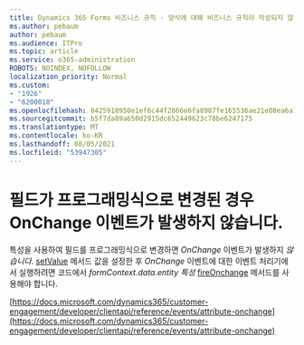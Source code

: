 ```yaml
---
title: Dynamics 365 Forms 비즈니스 규칙 - 양식에 대해 비즈니스 규칙이 작성되지 않습니다.
ms.author: pebaum
author: pebaum
ms.audience: ITPro
ms.topic: article
ms.service: o365-administration
ROBOTS: NOINDEX, NOFOLLOW
localization_priority: Normal
ms.custom:
- "1926"
- "6200018"
ms.openlocfilehash: 8425918950e1ef6c44f2866e6fa8987fe165536ae21e08ea6a1da880f761d512
ms.sourcegitcommit: b5f7da89a650d2915dc652449623c78be6247175
ms.translationtype: MT
ms.contentlocale: ko-KR
ms.lasthandoff: 08/05/2021
ms.locfileid: "53947305"
---
```

# <a name="onchange-event-does-not-occur-if-the-field-is-changed-programmatically"></a>필드가 프로그래밍식으로 변경된 경우 OnChange 이벤트가 발생하지 않습니다.

특성을 사용하여 필드를 프로그래밍식으로 변경하면 *OnChange* 이벤트가 발생하지 *않습니다.* [setValue](https://docs.microsoft.com/dynamics365/customer-engagement/developer/clientapi/reference/attributes/setvalue) 메서드 값을 설정한 후 *OnChange* 이벤트에 대한 이벤트 처리기에서 실행하려면 코드에서 *formContext.data.entity 특성* [fireOnchange](https://docs.microsoft.com/dynamics365/customer-engagement/developer/clientapi/reference/attributes/fireonchange) 메서드를 사용해야 합니다.

[https://docs.microsoft.com/dynamics365/customer-engagement/developer/clientapi/reference/events/attribute-onchange](https://docs.microsoft.com/dynamics365/customer-engagement/developer/clientapi/reference/events/attribute-onchange)
